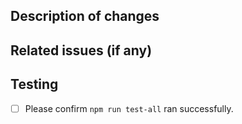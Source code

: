 <!--

 Please make sure the following is filled in before submitting your Pull Request - thanks!

 -->

## Description of changes



## Related issues (if any)


## Testing

- [ ] Please confirm `npm run test-all` ran successfully.

<!--

 Notes:

 * To successfully have all e2e tests pass you need to have the following setup:
    - a recent version of the chrome browser
    - java 1.8+
 * If you are developing in Windows you may run into linebreak linting issues.
   One possible workaround is to remove the "linebreak-style" rule in `node_modules/eslint-config-keystone/eslintrc.json`.

 -->

